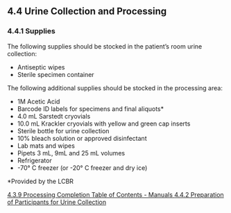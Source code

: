 ## 4.4 Urine Collection and Processing

### 4.4.1 Supplies

The following supplies should be stocked in the patient’s room urine collection:

 * Antiseptic wipes
 * Sterile specimen container

The following additional supplies should be stocked in the processing area:

 * 1M Acetic Acid
 * Barcode ID labels for specimens and final aliquots*
 * 4.0 mL Sarstedt cryovials
 * 10.0  mL Krackler cryovials with yellow and green cap inserts
 * Sterile bottle for urine collection
 * 10% bleach solution or approved disinfectant
 * Lab mats and wipes
 * Pipets 3 mL, 9mL and 25 mL volumes
 * Refrigerator
 * -70° C freezer (or -20° C freezer and dry ice)

*Provided by the LCBR


<div class="center">
<div class="btn-group">
  <a href=":pages_path:/manuals/blood-collection-processing/4-03-09-processing-completion.md" class="btn btn-default">
    <span class="glyphicon glyphicon-chevron-left"></span>
    4.3.9 Processing Completion
  </a>

  <a href=":pages_path:/manuals/manual-toc.md" class="btn btn-default">
    <span class="glyphicon glyphicon-chevron-up"></span>
    Table of Contents - Manuals
  </a>

  <a href=":pages_path:/manuals/blood-collection-processing/4-04-02-urine-collection-preparation.md" class="btn btn-success">
    4.4.2 Preparation of Participants for Urine Collection
    <span class="glyphicon glyphicon-chevron-right"></span>
  </a>
</div>
</div>

